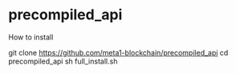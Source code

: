 # precompiled_api


How to install

git clone https://github.com/meta1-blockchain/precompiled_api
cd precompiled_api
sh full_install.sh
